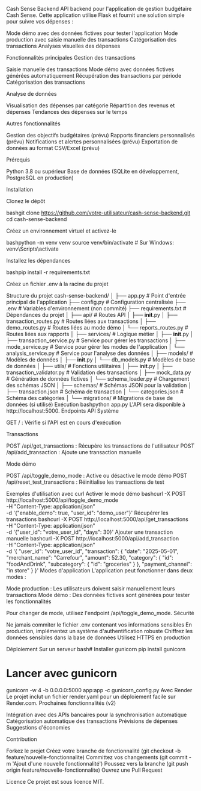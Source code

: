Cash Sense Backend
API backend pour l'application de gestion budgétaire Cash Sense. Cette application utilise Flask et fournit une solution simple pour suivre vos dépenses :

Mode démo avec des données fictives pour tester l'application
Mode production avec saisie manuelle des transactions
Catégorisation des transactions
Analyses visuelles des dépenses

Fonctionnalités principales
Gestion des transactions

Saisie manuelle des transactions
Mode démo avec données fictives générées automatiquement
Récupération des transactions par période
Catégorisation des transactions

Analyse de données

Visualisation des dépenses par catégorie
Répartition des revenus et dépenses
Tendances des dépenses sur le temps

Autres fonctionnalités

Gestion des objectifs budgétaires (prévu)
Rapports financiers personnalisés (prévu)
Notifications et alertes personnalisées (prévu)
Exportation de données au format CSV/Excel (prévu)

Prérequis

Python 3.8 ou supérieur
Base de données (SQLite en développement, PostgreSQL en production)

Installation

Clonez le dépôt

bashgit clone https://github.com/votre-utilisateur/cash-sense-backend.git
cd cash-sense-backend

Créez un environnement virtuel et activez-le

bashpython -m venv venv
source venv/bin/activate # Sur Windows: venv\Scripts\activate

Installez les dépendances

bashpip install -r requirements.txt

Créez un fichier .env à la racine du projet

Structure du projet
cash-sense-backend/
│
├── app.py # Point d'entrée principal de l'application
├── config.py # Configuration centralisée
├── .env # Variables d'environnement (non commité)
├── requirements.txt # Dépendances du projet
│
├── api/ # Routes API
│ ├── **init**.py
│ ├── transaction_routes.py # Routes liées aux transactions
│ ├── demo_routes.py # Routes liées au mode démo
│ └── reports_routes.py # Routes liées aux rapports
│
├── services/ # Logique métier
│ ├── **init**.py
│ ├── transaction_service.py # Service pour gérer les transactions
│ ├── mode_service.py # Service pour gérer les modes de l'application
│ └── analysis_service.py # Service pour l'analyse des données
│
├── models/ # Modèles de données
│ ├── **init**.py
│ └── db_models.py # Modèles de base de données
│
├── utils/ # Fonctions utilitaires
│ ├── **init**.py
│ ├── transaction_validator.py # Validation des transactions
│ ├── mock_data.py # Génération de données fictives
│ └── schema_loader.py # Chargement des schémas JSON
│
├── schemas/ # Schémas JSON pour la validation
│ ├── transaction.json # Schéma de transaction
│ └── categories.json # Schéma des catégories
│
└── migrations/ # Migrations de base de données (si utilisé)
Exécution
bashpython app.py
L'API sera disponible à http://localhost:5000.
Endpoints API
Système

GET / : Vérifie si l'API est en cours d'exécution

Transactions

POST /api/get_transactions : Récupère les transactions de l'utilisateur
POST /api/add_transaction : Ajoute une transaction manuelle

Mode démo

POST /api/toggle_demo_mode : Active ou désactive le mode démo
POST /api/reset_test_transactions : Réinitialise les transactions de test

Exemples d'utilisation avec curl
Activer le mode démo
bashcurl -X POST http://localhost:5000/api/toggle_demo_mode \
 -H "Content-Type: application/json" \
 -d '{"enable_demo": true, "user_id": "demo_user"}'
Récupérer les transactions
bashcurl -X POST http://localhost:5000/api/get_transactions \
 -H "Content-Type: application/json" \
 -d '{"user_id": "votre_user_id", "days": 30}'
Ajouter une transaction manuelle
bashcurl -X POST http://localhost:5000/api/add_transaction \
 -H "Content-Type: application/json" \
 -d '{
"user_id": "votre_user_id",
"transaction": {
"date": "2025-05-01",
"merchant_name": "Carrefour",
"amount": 52.30,
"category": {
"id": "foodAndDrink",
"subcategory": {
"id": "groceries"
}
},
"payment_channel": "in store"
}
}'
Modes d'application
L'application peut fonctionner dans deux modes :

Mode production : Les utilisateurs doivent saisir manuellement leurs transactions
Mode démo : Des données fictives sont générées pour tester les fonctionnalités

Pour changer de mode, utilisez l'endpoint /api/toggle_demo_mode.
Sécurité

Ne jamais commiter le fichier .env contenant vos informations sensibles
En production, implémentez un système d'authentification robuste
Chiffrez les données sensibles dans la base de données
Utilisez HTTPS en production

Déploiement
Sur un serveur
bash# Installer gunicorn
pip install gunicorn

# Lancer avec gunicorn

gunicorn -w 4 -b 0.0.0.0:5000 app:app -c gunicorn_config.py
Avec Render
Le projet inclut un fichier render.yaml pour un déploiement facile sur Render.com.
Prochaines fonctionnalités (v2)

Intégration avec des APIs bancaires pour la synchronisation automatique
Catégorisation automatique des transactions
Prévisions de dépenses
Suggestions d'économies

Contribution

Forkez le projet
Créez votre branche de fonctionnalité (git checkout -b feature/nouvelle-fonctionnalite)
Committez vos changements (git commit -m 'Ajout d'une nouvelle fonctionnalité')
Poussez vers la branche (git push origin feature/nouvelle-fonctionnalite)
Ouvrez une Pull Request

Licence
Ce projet est sous licence MIT.

